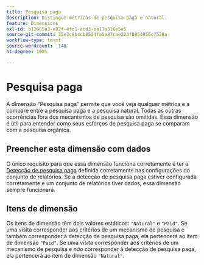 ```yaml
---
title: Pesquisa paga
description: Distingue métricas de pesquisa paga e natural.
feature: Dimensions
exl-id: b12665a3-e92f-4fc1-acd3-ea17a316e5e5
source-git-commit: 35e7c8bccb8524fa5e87cae223f0854956c7528a
workflow-type: tm+mt
source-wordcount: '148'
ht-degree: 100%

---
```


# Pesquisa paga

A dimensão “Pesquisa paga” permite que você veja qualquer métrica e a compare entre a pesquisa paga e a pesquisa natural. Todas as outras ocorrências fora dos mecanismos de pesquisa são omitidas. Essa dimensão é útil para entender como seus esforços de pesquisa paga se comparam com a pesquisa orgânica.

## Preencher esta dimensão com dados

O único requisito para que essa dimensão funcione corretamente é ter a [Detecção de pesquisa paga](/help/admin/admin/c-manage-report-suites/c-edit-report-suites/general/paid-search-detection/paid-search-detection.md) definida corretamente nas configurações do conjunto de relatórios. Se a detecção de pesquisa paga estiver configurada corretamente e um conjunto de relatórios tiver dados, essa dimensão sempre funcionará.

## Itens de dimensão

Os itens de dimensão têm dois valores estáticos: `"Natural"` e `"Paid"`. Se uma visita corresponder aos critérios de um mecanismo de pesquisa e também corresponder à detecção de pesquisa paga, ela pertencerá ao item de dimensão `"Paid"`. Se uma visita corresponder aos critérios de um mecanismo de pesquisa e *não* corresponder à detecção de pesquisa paga, ela pertencerá ao item de dimensão `"Natural"`.

